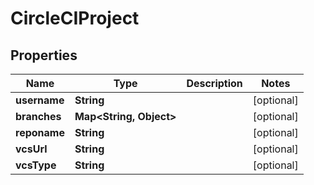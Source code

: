 # CircleCIProject

## Properties
Name | Type | Description | Notes
------------ | ------------- | ------------- | -------------
**username** | **String** |  |  [optional]
**branches** | **Map&lt;String, Object&gt;** |  |  [optional]
**reponame** | **String** |  |  [optional]
**vcsUrl** | **String** |  |  [optional]
**vcsType** | **String** |  |  [optional]
